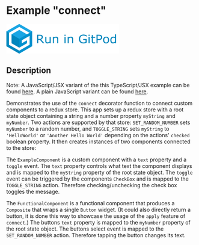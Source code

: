 # Example "connect"

[![GitPod Logo](../../doc/run-in-gitpod.png)](https://gitpod.io/#example=bind-one-way/https://github.com/eclipsesource/tabris-decorators/tree/master/examples/connect)

## Description

Note: A JavaScript/JSX variant of the this TypeScript/JSX example can be found [here](../connect-jsx). A plain JavaScript variant can be found [here](../connect-js).

Demonstrates the use of the `connect` decorator function to connect custom components to a redux store. This app sets up a redux store with a root state object containing a string  and a number property `myString` and `myNumber`. Two actions are supported by that store: `SET_RANDOM_NUMBER` sets `myNumber` to a random number, and `TOGGLE_STRING` sets `myString` to `'HelloWorld'` or `'Another Hello World'` depending on the actions' `checked` boolean property. It then creates instances of two components connected to the store:

The `ExampleComponent` is a custom component with a `text` property and a `toggle` event. The `text` property controls what text the component displays and is mapped to the `myString` property of the root state object. The `toggle` event can be triggered by the components `CheckBox` and is mapped to the `TOGGLE_STRING` action. Therefore checking/unchecking the check box toggles the message.

The `FunctionalComponent` is a functional component that produces a `Composite` that wraps a single `Button` widget. (It could also directly return a button, it is done this way to showcase the usage of the `apply` feature of `connect`.) The buttons `text` property is mapped to the `myNumber` property of the root state object. The buttons select event is mapped to the `SET_RANDOM_NUMBER` action. Therefore tapping the button changes its text.
